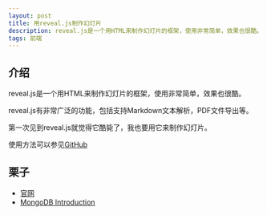```yaml
---
layout: post
title: 用reveal.js制作幻灯片
description: reveal.js是一个用HTML来制作幻灯片的框架，使用非常简单，效果也很酷。
tags: 前端
---
```


## 介绍

reveal.js是一个用HTML来制作幻灯片的框架，使用非常简单，效果也很酷。

reveal.js有非常广泛的功能，包括支持Markdown文本解析，PDF文件导出等。

第一次见到reveal.js就觉得它酷毙了，我也要用它来制作幻灯片。

使用方法可以参见<a href="https://github.com/hakimel/reveal.js/">GitHub</a>


## 栗子

- <a href="http://lab.hakim.se/reveal-js/">官网</a>
- <a href="http://cherryleer.com/mongodb-introduction">MongoDB Introduction</a>
